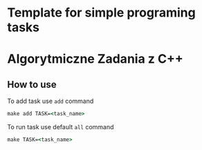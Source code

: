 # Template for simple programing tasks

# Algorytmiczne Zadania z C++ 

## How to use

To add task use `add` command
```cmd
make add TASK=<task_name>
```

To run task use default `all` command
```cmd
make TASK=<task_name>
```
